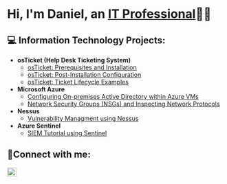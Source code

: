 <h1>Hi, I'm Daniel, an <a href="https://www.linkedin.com/in/jesus-rodriguez-72072119b">IT Professional</a>👨‍💻</h1>

<h2>💻 Information Technology Projects:</h2>

- <b>osTicket (Help Desk Ticketing System)</b>
  - [osTicket: Prerequisites and Installation](https://github.com/JDanielRod/osticket-prereqs)
  - [osTicket: Post-Installation Configuration](https://github.com/JDanielRod/post-install-config)
  - [osTicket: Ticket Lifecycle Examples](https://github.com/JDanielRod/ticket-lifecycle)
- <b>Microsoft Azure</b>
  - [Configuring On-premises Active Directory within Azure VMs](https://github.com/JDanielRod/Configuring-on-premises-AD-within-Azure)
  - [Network Security Groups (NSGs) and Inspecting Network Protocols](https://github.com/JDanielRod/NSGs-and-Inspecting-Network-Protocols)
- <b>Nessus</b>
  - [Vulnerability Managment using Nessus](https://github.com/JDanielRod/Vulnerability-Managment-using-Nessus)
- <b>Azure Sentinel</b>
  - [SIEM Tutorial using Sentinel](https://github.com/JDanielRod/SIEM-Tutorial-using-Sentinel)

<h2>🤳Connect with me:</h2>


[<img align="left" alt="Josh | LinkedIn" width="22px" src="https://cdn.jsdelivr.net/npm/simple-icons@v3/icons/linkedin.svg" />][linkedin]



[linkedin]: https://www.linkedin.com/in/jdanielrod

